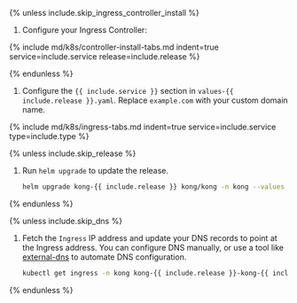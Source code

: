 {% unless include.skip_ingress_controller_install %}
1. Configure your Ingress Controller:

  {% include md/k8s/controller-install-tabs.md indent=true service=include.service release=include.release %}

{% endunless %}

1. Configure the `{{ include.service }}` section in `values-{{ include.release }}.yaml`. Replace `example.com` with your custom domain name.

  {% include md/k8s/ingress-tabs.md indent=true service=include.service type=include.type %}

{% unless include.skip_release %}
1. Run `helm upgrade` to update the release.

    ```bash
    helm upgrade kong-{{ include.release }} kong/kong -n kong --values ./values-{{ include.release }}.yaml
    ```
{% endunless %}

{% unless include.skip_dns %}
1. Fetch the `Ingress` IP address and update your DNS records to point at the Ingress address. You can configure DNS manually, or use a tool like [external-dns](https://github.com/kubernetes-sigs/external-dns) to automate DNS configuration.

    ```bash
    kubectl get ingress -n kong kong-{{ include.release }}-kong-{{ include.service }} -o jsonpath='{.spec.rules[0].host}{": "}{range .status.loadBalancer.ingress[0]}{@.ip}{@.hostname}{end}'
    ```
{% endunless %}